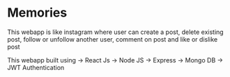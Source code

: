 # Memories
  This webapp is like instagram where user can create a post,
  delete existing post, 
  follow or unfollow another user, 
  comment on post and 
  like or dislike post
  
  This webapp built using
  ->  React Js
  ->  Node JS
  ->  Express
  ->  Mongo DB
  ->  JWT Authentication
  
  
